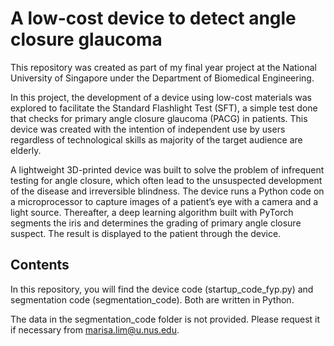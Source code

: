 # A low-cost device to detect angle closure glaucoma
This repository was created as part of my final year project at the National University of Singapore under the Department of Biomedical Engineering.

In this project, the development of a device using low-cost materials was explored to facilitate the Standard Flashlight Test (SFT), a simple test done that checks for primary angle closure glaucoma (PACG) in patients. This device was created with the intention of independent use by users regardless of technological skills as majority of the target audience are elderly.

A lightweight 3D-printed device was built to solve the problem of infrequent testing for angle closure, which often lead to the unsuspected development of the disease and irreversible blindness. The device runs a Python code on a microprocessor to capture images of a patient’s eye with a camera and a light source. Thereafter, a deep learning algorithm built with PyTorch segments the iris and determines the grading of primary angle closure suspect. The result is displayed to the patient through the device.

## Contents
In this repository, you will find the device code (startup_code_fyp.py) and segmentation code (segmentation_code). Both are written in Python.

The data in the segmentation_code folder is not provided. Please request it if necessary from marisa.lim@u.nus.edu.
